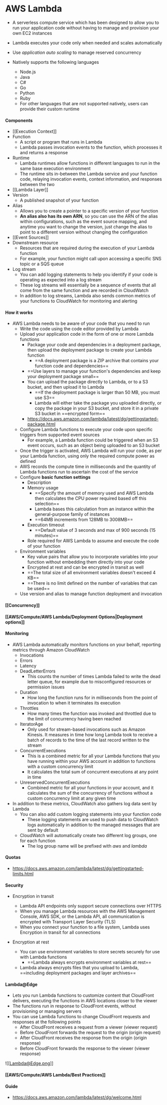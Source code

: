 # AWS Lambda

- A serverless compute service which has been designed to allow you to run your application code without having to manage and provision your own EC2 instances

- Lambda executes your code only when needed and scales automatically
- Use *application auto scaling* to manage reserved concurrency

- Natively supports the following languages
	- Node.js
	- Java
	- C#
	- Go
	- Python
	- Ruby
	- For other languages that are not supported natively, users can provide their custom runtime

#### Components

- [[Execution Context]]
- Function
	- A script or program that runs in Lambda
	- Lambda passes invocation events to the function, which processes it and returns a response
- Runtime
	-  Lambda runtimes allow functions in different languages to run in the same base execution environment
	-  The runtime sits in-between the Lambda service and your function code, relaying invocation events, context information, and responses between the two
-  [[Lambda Layer]]
-  Version
	-  A published snapshot of your function
-  Alias
	-  Allows you to create a pointer to a specific version of your function
	-  **An alias also has its own ARN**, so you can use the ARN of the alias within configurations, such as the event source mapping, and anytime you want to change the version, just change the alias to point to a different version without changing the configuration
-  [[Event Sources]]
-  Downstream resource
	- Resources that are required during the execution of your Lambda function
	- For example, your function might call upon accessing a specific SNS topic or a SQS queue
- Log stream
	- You can add logging statements to help you identify if your code is operating as expected into a log stream
	- These log streams will essentially be a sequence of events that all come from the same function and are recorded in CloudWatch
	- In addition to log streams, Lambda also sends common metrics of your functions to CloudWatch for monitoring and alerting


#### How it works

- AWS Lambda needs to be aware of your code that you need to run
	- Write the code using the code editor provided by Lambda
	- Upload your application code in the form of one or more Lambda functions
		- Package your code and dependencies in a deployment package, then upload the deployment package to create your Lambda function
			- ==A deployment package is a ZIP archive that contains your function code and dependencies==
		- ==Use layers to manage your function's dependencies and keep your deployment package small==
		- You can upload the package directly to Lambda, or to a S3 bucket, and then upload it to Lambda
			- ==If the deployment package is larger than 50 MB, you must use  S3==
			- Lambda will either take the package you uploaded directly, or copy the package in your S3 bucket, and store it in a private S3 bucket in ==encrypted form==
		- https://docs.aws.amazon.com/lambda/latest/dg/gettingstarted-package.html
	- Configure Lambda functions to execute your code upon specific triggers from supported event sources
		- For example, a Lambda function could be triggered when an S3 event occurs, such as an object being uploaded to an S3 bucket
	- Once the trigger is activated, AWS Lambda will run your code, as per your Lambda function, using only the required compute power as defined
	- AWS records the compute time in milliseconds and the quantity of Lambda functions run to ascertain the cost of the service
	- Configure **basic function settings**
		- Description
		- Memory usage
			- ==Specify the amount of memory used and AWS Lambda then calculates the CPU power required based off this selection==
			- Lambda bases this calculation from an instance within the general-purpose family of instances
			- ==64MB increments from 128MB to 3008MB==
		- Execution timeout
			- ==Default value of 3 seconds and max of 900 seconds (15 minutes)==
		- Role required for AWS Lambda to assume and execute the code of your function
	- Environment variables
		- Key value pairs that allow you to incorporate variables into your function without embedding them directly into your code
		- Encrypted at rest and can be encrypted in transit as well
		- ==The total size of all environment variables doesn't exceed 4 KB==
		- ==There is no limit defined on the number of variables that can be used==
	- Use version and alias to manage function deployment and invocation

#### [[Concurrency]]

#### [[AWS/Compute/AWS Lambda/Deployment Options|Deployment options]]

#### Monitoring
- AWS Lambda automatically monitors functions on your behalf, reporting metrics through Amazon CloudWatch
	- Invocations
	- Errors
	- Latency
	- DeadLetterErrors
		- This counts the number of times Lambda failed to write the dead letter queue, for example due to misconfigured resources or permission issues
	- Duration
		- How long the function runs for in milliseconds from the point of invocation to when it terminates its execution
	- Throttles
		- How many times the function was invoked and throttled due to the limit of concurrency having been reached
	- IteratorAge
		- Only used for stream-based invocations such as Amazon Kinesis. It measures in time how long Lambda took to receive a batch of records to the time of the last record written to the stream
	- ConcurrentExecutions
		- This is a combined metric for all your Lambda functions that you have running within your AWS account in addition to functions with a custom concurrency limit
		- It calculates the total sum of concurrent executions at any point in time
	- UnreservedConcurrentExecutions
		- Combined metric for all your functions in your account, and it calculates the sum of the concurrency of functions without a custom concurrency limit at any given time
- In addition to these metrics, CloudWatch also gathers log data sent by Lambda
	- You can also add custom logging statements into your function code
		- These logging statements are used to push data to CloudWatch logs automatically in addition to the managed messages that are sent by default
	- CloudWatch will automatically create two different log groups, one for each function
		- The log group name will be prefixed with *aws* and *lambda*

#### Quotas
- https://docs.aws.amazon.com/lambda/latest/dg/gettingstarted-limits.html

#### Security
- Encryption in transit
	- Lambda API endpoints only support secure connections over HTTPS
	- When you manage Lambda resources with the AWS Management Console, AWS SDK, or the Lambda API, all communication is encrypted with Transport Layer Security (TLS)
	- When you connect your function to a file system, Lambda uses Encryption in transit for all connections

- Encryption at rest
	- You can use environment variables to store secrets securely for use with Lambda functions
		- ==Lambda always encrypts environment variables at rest==
	- Lambda always encrypts files that you upload to Lambda, ==including deployment packages and layer archives==

#### Lambda@Edge
- Lets you run Lambda functions to customize content that CloudFront delivers, executing the functions in AWS locations closer to the viewer
- The functions run in response to CloudFront events, without provisioning or managing servers
- You can use Lambda functions to change CloudFront requests and responses at the following points
	- After CloudFront receives a request from a viewer (viewer request)
	- Before CloudFront forwards the request to the origin (origin request)
	- After CloudFront receives the response from the origin (origin response)
	- Before CloudFront forwards the response to the viewer (viewer response)

![[Lambda@Edge.png]]

#### [[AWS/Compute/AWS Lambda/Best Practices]]

#### Guide

- https://docs.aws.amazon.com/lambda/latest/dg/welcome.html
